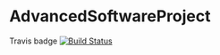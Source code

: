 # AdvancedSoftwareProject
Travis badge
[![Build Status](https://travis-ci.com/flruee/AdvancedSoftwareProject.svg?token=fp5ppBj9DyWPBuhMzGBq&branch=Development)](https://travis-ci.com/flruee/AdvancedSoftwareProject)

